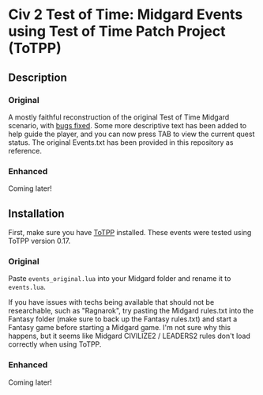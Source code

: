 # Civ 2 Test of Time: Midgard Events using Test of Time Patch Project (ToTPP)

## Description

### Original

A mostly faithful reconstruction of the original Test of Time Midgard scenario, with [bugs fixed](https://forums.civfanatics.com/threads/tot-midgard-woes.382827/).
Some more descriptive text has been added to help guide the player, and you can now press TAB to view the current quest status. The original Events.txt has been provided in this repository as reference.

### Enhanced

Coming later!

## Installation

First, make sure you have [ToTPP](https://forums.civfanatics.com/threads/the-test-of-time-patch-project.517282/) installed. These events were tested using ToTPP version 0.17.

### Original

Paste `events_original.lua` into your Midgard folder and rename it to `events.lua`.

If you have issues with techs being available that should not be researchable, such as "Ragnarok", 
try pasting the Midgard rules.txt into the Fantasy folder (make sure to back up the Fantasy rules.txt)
and start a Fantasy game before starting a Midgard game. I'm not sure why this happens, but it seems like
Midgard CIVILIZE2 / LEADERS2 rules don't load correctly when using ToTPP.

### Enhanced

Coming later!
